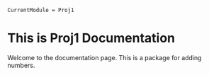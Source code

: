 ```@meta
CurrentModule = Proj1
```
# This is Proj1 Documentation

Welcome to the documentation page. 
This is a package for adding numbers.


